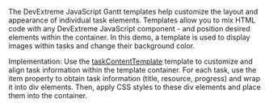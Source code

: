 The DevExtreme JavaScript Gantt templates help customize the layout and appearance of individual task elements. Templates allow you to mix HTML code with any DevExtreme JavaScript component - and position desired elements within the container. In this demo, a template is used to display images within tasks and change their background color.

Implementation: Use the [taskContentTemplate](/Documentation/ApiReference/UI_Components/dxGantt/Configuration/#taskContentTemplate) template to customize and align task information within the template container. For each task, use the item property to obtain task information (title, resource, progress) and wrap it into div elements. Then, apply CSS styles to these div elements and place them into the container.
